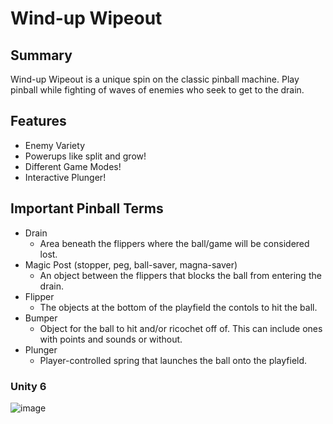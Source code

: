 # Wind-up Wipeout
## Summary
Wind-up Wipeout is a unique spin on the classic pinball machine. Play pinball while fighting of waves of enemies who seek to get to the drain.

## Features
- Enemy Variety
- Powerups like split and grow!
- Different Game Modes!
- Interactive Plunger!

## Important Pinball Terms
- Drain
  - Area beneath the flippers where the ball/game will be considered lost.
- Magic Post (stopper, peg, ball-saver, magna-saver)
  - An object between the flippers that blocks the ball from entering the drain.
- Flipper
  - The objects at the bottom of the playfield the contols to hit the ball.
- Bumper
  - Object for the ball to hit and/or ricochet off of. This can include ones with points and sounds or without.
- Plunger
  - Player-controlled spring that launches the ball onto the playfield.

### Unity 6
![image](https://github.com/user-attachments/assets/649dd3bc-e268-40e6-8120-89e4b32587b3)

